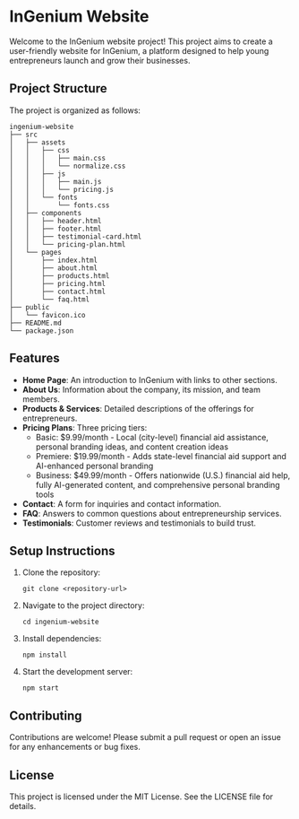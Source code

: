 # InGenium Website

Welcome to the InGenium website project! This project aims to create a user-friendly website for InGenium, a platform designed to help young entrepreneurs launch and grow their businesses.

## Project Structure

The project is organized as follows:

```
ingenium-website
├── src
│   ├── assets
│   │   ├── css
│   │   │   ├── main.css
│   │   │   └── normalize.css
│   │   ├── js
│   │   │   ├── main.js
│   │   │   └── pricing.js
│   │   └── fonts
│   │       └── fonts.css
│   ├── components
│   │   ├── header.html
│   │   ├── footer.html
│   │   ├── testimonial-card.html
│   │   └── pricing-plan.html
│   └── pages
│       ├── index.html
│       ├── about.html
│       ├── products.html
│       ├── pricing.html
│       ├── contact.html
│       └── faq.html
├── public
│   └── favicon.ico
├── README.md
└── package.json
```

## Features

- **Home Page**: An introduction to InGenium with links to other sections.
- **About Us**: Information about the company, its mission, and team members.
- **Products & Services**: Detailed descriptions of the offerings for entrepreneurs.
- **Pricing Plans**: Three pricing tiers:
  - Basic: $9.99/month - Local (city-level) financial aid assistance, personal branding ideas, and content creation ideas
  - Premiere: $19.99/month - Adds state-level financial aid support and AI-enhanced personal branding
  - Business: $49.99/month - Offers nationwide (U.S.) financial aid help, fully AI-generated content, and comprehensive personal branding tools
- **Contact**: A form for inquiries and contact information.
- **FAQ**: Answers to common questions about entrepreneurship services.
- **Testimonials**: Customer reviews and testimonials to build trust.

## Setup Instructions

1. Clone the repository:
   ```
   git clone <repository-url>
   ```
2. Navigate to the project directory:
   ```
   cd ingenium-website
   ```
3. Install dependencies:
   ```
   npm install
   ```
4. Start the development server:
   ```
   npm start
   ```

## Contributing

Contributions are welcome! Please submit a pull request or open an issue for any enhancements or bug fixes.

## License

This project is licensed under the MIT License. See the LICENSE file for details.